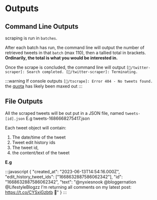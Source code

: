 # Outputs

## Command Line Outputs

scraping is run in `batches`.

After each batch has run, the command line will output the number of retrieved tweets in that `batch` (max 110), then a tallied total in brackets. **Ordinarily, the total is what you would be interested in.**

Once the scrape is concluded, the command line will output
`[🐸/twitter-scraper]: Search completed. [🐸/twitter-scraper]: Terminating.`

:::warning
If console outputs `[🐸/tscrape]: Error 404 - No tweets found.` the [quota](https://sf-designdev-packages.github.io/twitter/usage/quotas-and-limitations.html) has likely been maxed out
:::

## File Outputs

All the scraped tweets will be out put in a JSON file, named `tweets-[id].json` E.g tweets-1686668275417.json

Each tweet object will contain:

1. The date/time of the tweet
2. Tweet edit history ids
3. The tweet id,
4. the content/text of the tweet

**E.g**

:::javascript
{
"created_at": "2023-06-13T14:54:16.000Z",
"edit_history_tweet_ids": ["1668632887586062342"],
"id": "1668632887586062342",
"text": "@nyxiesnook @bloggernation @LifestyleBlogzz I'm returning all comments on my latest post: https://t.co/CYSxiGzbtb 🧡"
}
:::
